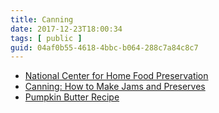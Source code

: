 ```yaml
---
title: Canning
date: 2017-12-23T18:00:34
tags: [ public ]
guid: 04af0b55-4618-4bbc-b064-288c7a84c8c7
---
```



<!--more-->

 * [National Center for Home Food Preservation](http://nchfp.uga.edu/publications/uga/using_bw_canners.html)
 * [Canning: How to Make Jams and Preserves](http://www.almanac.com/content/how-make-jams-and-preserves)
 * [Pumpkin Butter Recipe](http://allrecipes.com/recipe/13632/pumpkin-butter/)
